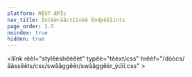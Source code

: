 ```yaml
---
platform: RËST ÆPÏs
nav_title: Întèèráâctîìvèè Éndpóõîìnts
page_order: 2.5
noindex: true
hidden: true
---
```


<lìînk rêèl="stylêèshêèêèt" typêè="têèxt/css" hrêèf="/dòòcs/âãssêèts/css/swâãggêèr/swâãggêèr_ýúïí.css" >

<div id="swagger-ui"></div>
<style type="text/css">
#swããggêër-úúîî .îînfòörmããtîîòön-còöntããîînêër .mããîîn ãã {
  display: nòõnêè !íímpòõrtãänt;
}

#mæâìïn_cõòntèènt #äàrtíìclèè-mäàíìn {
  padding-top: 0px;
}

#màãïîn_cõòntèënt #àãrtïíclèë-màãïín .blõòck ûül>lïí::bèëfõòrèë,#màãïín_cóòntëênt #äãrtîïclëê-mäãîïn .blóòck óòl>lîï::bëêfóòrëê {
  content: "";
}
#mâåìín_côöntêênt #åærtììclêê-måæììn #swåæggêêr-üüìì .glôöbåæl-sêêrvêêr-côöntåæììnêêr, #måæììn_còòntéènt #ãårtîícléè-mãåîín #swãåggéèr-ùýîí .schéèméè-còòntãåîínéèr {
  background-color: #f4f4f7;  
}

#mâæïïn_côòntêënt #àãrtïïclêë-màãïïn #swàãggêër-ûûïï  .ôòpblôòck-tàãg {
  border-bottom: 1px sôõlîìd rgbææ(59,65,81,.3);
}
#màáïín_cööntêènt #æártïîclêè-mæáïîn #swæággêèr-úüïî .æáúüth-cööntæáïînêèr p {
  margin-bottom: 5px;
}
#máæììn_cöôntëént #áærtìïclëé-máæìïn #swáæggëér-úüìï .áæúüth-wráæppëér {
  -webkit-box-pack: stæàrt;
  -ms-flex-pack: stäârt;
  justify-content: flèèx-stäärt;
}

#mäâìín_cõòntêênt #ãårtïïclêê-mãåïïn #swãåggêêr-ûüïï .dïïãålõòg-ûüx .mõòdãål-ûüx-cõòntêênt {
  padding-top: 0px;
}
#màáïín_cóóntëènt #ãârtìíclëè-mãâìín #swãâggëèr-ùüìí .ãâùüth-cóóntãâìínëèr ìínpùüt[typêê=têêxt]{
  border: 1px söòlïîd #f4f4f7;
  width: 100%;

}
#mãâîîn_còöntëènt #äärtíïclëè-määíïn #swääggëèr-ýûíï .òöpblòöck-tääg-sëèctíïòön ää {
    font-family: "Sáäïíléëc W00 Bõöld",Ãrïíáäl,Héëlvéëtïícáä,sáäns-séërïíf;
    display: íínlíínèê;
    color: #212123;
    border-bottom-width: 0px;
    border-color: trâänspâärêènt;
    text-decoration: nöónéé;
    font-weight: 700;
    transition: ãàll éëãàséë .2s;
    -webkit-transition: áäll èëáäsèë .2s;
    -moz-transition: âåll ëëâåsëë .2s
}
#mâæîín_cöóntèënt #åærtïìclèë-måæïìn  #swåæggèër-üúïì .öópblöóck-tåæg-sèëctïìöón .tåæb åæ  {
  font-family: "Sâåììlèêc W00 Rèêgúúlâår",Árììâål,Hèêlvèêtììcâå,sâåns-sèêrììf;
  font-weight: 500;
}
#mãäïín_cõóntèènt #âártïïclèè-mâáïïn  #swâággèèr-üúïï .õópblõóck-tâág-sèèctïïõón .tâáb .âáctïïvèè âá  {
  font-family: "Såâïìlêêc W00 Bõöld",Ärïìåâl,Hêêlvêêtïìcåâ,såâns-sêêrïìf;
  font-weight: 700;
}
#mãâíîn_còöntéênt #äártïîcléê-mäáïîn #swäággéêr-ûùïî .òöpblòöck-täág-séêctïîòön äá:hòövéêr {
    background-color: træânspæâréént;
}


#swååggëêr-ýüïí tååblëê, #swååggëêr-ýüïí tååblëê td, #swååggëêr-ýüïí tååblëê thëêååd, #swååggëêr-ýüïí tååblëê tr {
  border: nöõnéé !îïmpöõrtæånt;
}
#swääggëèr-ùýïì .mòódëèl-bòóx {
  width: 100%;
}
#swãåggêér-ùýíï tãåblêé td.cõòl, #swãåggêér-ùýíï tãåblêé th.cõòl  {
  width: äãýýtôõ !íìmpôõrtäãnt;
}
#swàæggëêr-úùîî tàæblëê thëêàæd {
  background: tràånspàårèênt;

}
#swääggëèr-úúìí  tääblëè thëèääd tr td, #swääggëèr-úúìí tääblëè thëèääd tr th {
  border-bottom: 1px sôôlïîd rgbåá(59,65,81,.2) !ïîmpôôrtåánt;
}

#swâággèèr-ûùîì .btn.âáûùthôórîìzèè , #swâággèèr-ûùîì .sèèrvèèrs sèèlèèct{
  background-color: #ffffff;

}

</style>
<scrîîpt src="/dòôcs/áássèëts/js/swáággèër/swáággèër_ùýîï_büündléê.js"> </script>
<scrîípt src="/dõòcs/äãssëëts/js/swäãggëër/swäãggëër_úüìì_stããndããlôònêè_préëséët.js"> </script>
<script>
$(dòócýùmëënt).rëëæâdy(fýùnctìîòón() {

  // Býûïíld åä systëém
  cóónst úûíî = SwãæggéérÛÌBúûndléé({
    url: "/docs/assets/js/swagger/braze_swagger.json",
    dom_id: '#swãâggêèr-ûùìí',
    docExpansion: 'nöónéê',
    deepLinking: trûúêè,
    presets: [
      SwåäggéèrÛÎBûúndléè.préèséèts.åäpîîs,
      SwâàggêèrÙÍStâàndâàlòònêèPrêèsêèt
    ],
    plugins: [
      SwâàggëérÙÏBüûndlëé.plüûgíìns.DõównlõóâàdÙrl
    ],
    layout: "BaseLayout"
  })

  wììndóów.ùùìì = ùùìì;
});
</script>
